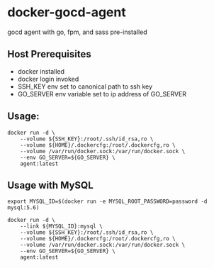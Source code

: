# docker-gocd-agent
gocd agent with go, fpm, and sass pre-installed

## Host Prerequisites

* docker installed 
* docker login invoked 
* SSH_KEY env set to canonical path to ssh key
* GO_SERVER env variable set to ip address of GO_SERVER

## Usage:

```
docker run -d \
	--volume ${SSH_KEY}:/root/.ssh/id_rsa,ro \
	--volume ${HOME}/.dockercfg:/root/.dockercfg,ro \
	--volume /var/run/docker.sock:/var/run/docker.sock \
	--env GO_SERVER=${GO_SERVER} \
	agent:latest 
```

## Usage with MySQL
	
```
export MYSQL_ID=$(docker run -e MYSQL_ROOT_PASSWORD=password -d mysql:5.6)

docker run -d \
	--link ${MYSQL_ID}:mysql \
	--volume ${SSH_KEY}:/root/.ssh/id_rsa,ro \
	--volume ${HOME}/.dockercfg:/root/.dockercfg,ro \
	--volume /var/run/docker.sock:/var/run/docker.sock \
	--env GO_SERVER=${GO_SERVER} \
	agent:latest 

```